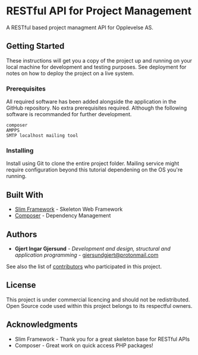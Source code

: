 # RESTful API for Project Management

A RESTful based project managment API for Opplevelse AS.

## Getting Started

These instructions will get you a copy of the project up and running on your local machine for development and testing purposes. See deployment for notes on how to deploy the project on a live system.

### Prerequisites

All required software has been added alongside the application in the GitHub repository. No extra prerequisites required.
Although the following software is recommanded for further development.

```
composer
AMPPS
SMTP localhost mailing tool
```

### Installing

Install using Git to clone the entire project folder. Mailing service might require configuration beyond this tutorial dependening on the OS you're running.

## Built With

* [Slim Framework](https://www.slimframework.com/) - Skeleton Web Framework
* [Composer](https://getcomposer.org/) - Dependency Management

## Authors

* **Gjert Ingar Gjersund** - *Development and design, structural and application programming* - [gjersundgjert@protonmail.com](gjersundgjert@protonmail.com)

See also the list of [contributors](https://github.com/your/project/contributors) who participated in this project.

## License

This project is under commercial licencing and should not be redistributed. Open Source code used within this project belongs to its respectful owners.

## Acknowledgments

* Slim Framework - Thank you for a great skeleton base for RESTful APIs
* Composer - Great work on quick access PHP packages!
